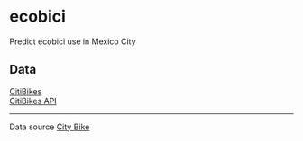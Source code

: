 ecobici
=======

Predict ecobici use in Mexico City

Data
----

[CitiBikes](http://www.citybik.es/)  
[CitiBikes API](http://api.citybik.es/)

---------------------------------

Data source [City Bike](http://api.citybik.es/)


